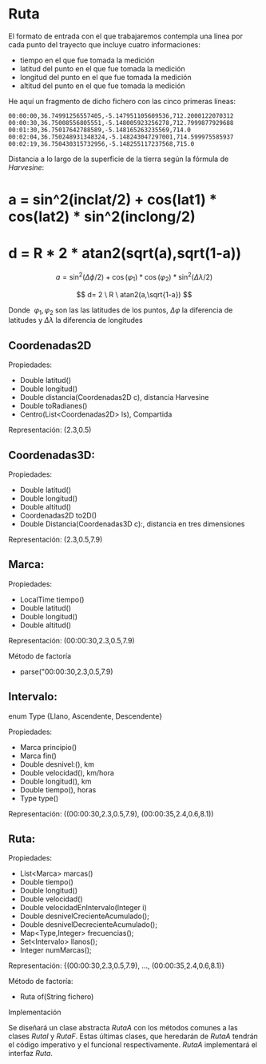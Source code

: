 # Ruta

El formato de entrada con el que trabajaremos contempla una línea por cada punto del trayecto que incluye cuatro informaciones:

- tiempo en el que fue tomada la medición
- latitud del punto en el que fue tomada la medición
- longitud del punto en el que fue tomada la medición
- altitud del punto en el que fue tomada la medición

He aquí un fragmento de dicho fichero con las cinco primeras líneas:

```
00:00:00,36.74991256557405,-5.147951105609536,712.2000122070312
00:00:30,36.75008556805551,-5.148005923256278,712.7999877929688
00:01:30,36.75017642788589,-5.148165263235569,714.0  
00:02:04,36.750248931348324,-5.148243047297001,714.599975585937
00:02:19,36.750430315732956,-5.148255117237568,715.0
```
Distancia a lo largo de la superficie de la tierra según la fórmula de _Harvesine_:

 # a = sin^2(inclat/2) + cos(lat1) * cos(lat2) * sin^2(inclong/2)
 # d = R * 2 * atan2(sqrt(a),sqrt(1-a))

$$a=\sin^2 (\Delta \phi /2)+\cos({\varphi}_1)*\cos({\varphi}_2)*\sin^2 (\Delta \lambda /2)$$

$$ d= 2 \ R \ atan2(a,\sqrt{1-a}) $$

Donde  ${\varphi}_1,{\varphi}_2$  son las las latitudes de los puntos, $\Delta  \varphi$ la diferencia de latitudes y $\Delta \lambda$ la diferencia de longitudes

## Coordenadas2D

Propiedades:

 - Double latitud() 
 - Double longitud()
 - Double distancia(Coordenadas2D c), distancia Harvesine
 - Double toRadianes()
 - Centro(List\<Coordenadas2D\> ls), Compartida

Representación: (2.3,0.5)

## Coordenadas3D:

Propiedades:

- Double latitud()
- Double longitud()
- Double altitud()
- Coordenadas2D to2D() 
- Double Distancia(Coordenadas3D c):, distancia en tres dimensiones

Representación: (2.3,0.5,7.9)

## Marca:

Propiedades:

- LocalTime tiempo()
- Double latitud()
- Double longitud()
- Double altitud()

Representación: (00:00:30,2.3,0.5,7.9)

Método de factoría

- parse("00:00:30,2.3,0.5,7.9)

## Intervalo:

enum Type {Llano, Ascendente, Descendente}

Propiedades:

- Marca principio()
- Marca fin()
- Double desnivel:(), km
- Double velocidad(), km/hora
- Double longitud(), km
- Double tiempo(), horas
- Type type()

Representación: ((00:00:30,2.3,0.5,7.9), (00:00:35,2.4,0.6,8.1))

## Ruta:

Propiedades:

- List\<Marca\> marcas()
- Double tiempo() 
- Double longitud()
- Double velocidad()
- Double velocidadEnIntervalo(Integer i)
- Double desnivelCrecienteAcumulado();
- Double desnivelDecrecienteAcumulado();
- Map\<Type,Integer\> frecuencias();
- Set\<Intervalo\> llanos();
- Integer numMarcas();

Representación: {(00:00:30,2.3,0.5,7.9), …, (00:00:35,2.4,0.6,8.1)}

Método de factoría:
 
 - Ruta of(String fichero)

Implementación

Se diseñará un clase abstracta _RutaA_ con los métodos comunes a las clases _RutaI_ y _RutaF_. Estas últimas clases, que heredarán de _RutaA_ tendrán el código imperativo y el funcional respectivamente. _RutaA_  implementará el interfaz _Ruta_.

